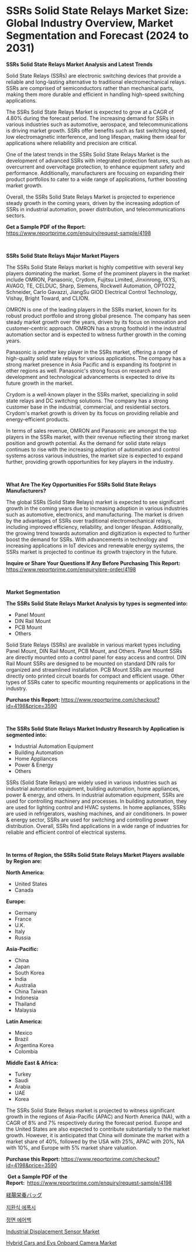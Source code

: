 <p><h1>SSRs Solid State Relays Market Size: Global Industry Overview, Market Segmentation and Forecast (2024 to 2031)</h1></p><p><strong>SSRs Solid State Relays Market Analysis and Latest Trends</strong></p>
<p><p>Solid State Relays (SSRs) are electronic switching devices that provide a reliable and long-lasting alternative to traditional electromechanical relays. SSRs are comprised of semiconductors rather than mechanical parts, making them more durable and efficient in handling high-speed switching applications.</p><p>The SSRs Solid State Relays Market is expected to grow at a CAGR of 4.80% during the forecast period. The increasing demand for SSRs in various industries such as automotive, aerospace, and telecommunications is driving market growth. SSRs offer benefits such as fast switching speed, low electromagnetic interference, and long lifespan, making them ideal for applications where reliability and precision are critical.</p><p>One of the latest trends in the SSRs Solid State Relays Market is the development of advanced SSRs with integrated protection features, such as overcurrent and overvoltage protection, to enhance equipment safety and performance. Additionally, manufacturers are focusing on expanding their product portfolios to cater to a wide range of applications, further boosting market growth.</p><p>Overall, the SSRs Solid State Relays Market is projected to experience steady growth in the coming years, driven by the increasing adoption of SSRs in industrial automation, power distribution, and telecommunications sectors.</p></p>
<p><strong>Get a Sample PDF of the Report:&nbsp;</strong> <a href="https://www.reportprime.com/enquiry/request-sample/4198">https://www.reportprime.com/enquiry/request-sample/4198</a></p>
<p>&nbsp;</p>
<p><strong>SSRs Solid State Relays Major Market Players</strong></p>
<p><p>The SSRs Solid State Relays market is highly competitive with several key players dominating the market. Some of the prominent players in the market include OMRON, Panasonic, Crydom, Fujitsu Limited, Jinxinrong, IXYS, AVAGO, TE, CELDUC, Sharp, Siemens, Rockwell Automation, OPTO22, Schneider, Carlo Gavazzi, JiangSu GlOD Electrical Control Technology, Vishay, Bright Toward, and CLION.</p><p>OMRON is one of the leading players in the SSRs market, known for its robust product portfolio and strong global presence. The company has seen steady market growth over the years, driven by its focus on innovation and customer-centric approach. OMRON has a strong foothold in the industrial automation sector and is expected to witness further growth in the coming years.</p><p>Panasonic is another key player in the SSRs market, offering a range of high-quality solid state relays for various applications. The company has a strong market presence in Asia Pacific and is expanding its footprint in other regions as well. Panasonic's strong focus on research and development and technological advancements is expected to drive its future growth in the market.</p><p>Crydom is a well-known player in the SSRs market, specializing in solid state relays and DC switching solutions. The company has a strong customer base in the industrial, commercial, and residential sectors. Crydom's market growth is driven by its focus on providing reliable and energy-efficient products.</p><p>In terms of sales revenue, OMRON and Panasonic are amongst the top players in the SSRs market, with their revenue reflecting their strong market position and growth potential. As the demand for solid state relays continues to rise with the increasing adoption of automation and control systems across various industries, the market size is expected to expand further, providing growth opportunities for key players in the industry.</p></p>
<p>&nbsp;</p>
<p><strong>What Are The Key Opportunities For SSRs Solid State Relays Manufacturers?</strong></p>
<p><p>The global SSRs (Solid State Relays) market is expected to see significant growth in the coming years due to increasing adoption in various industries such as automotive, electronics, and manufacturing. The market is driven by the advantages of SSRs over traditional electromechanical relays, including improved efficiency, reliability, and longer lifespan. Additionally, the growing trend towards automation and digitization is expected to further boost the demand for SSRs. With advancements in technology and increasing applications in IoT devices and renewable energy systems, the SSRs market is projected to continue its growth trajectory in the future.</p></p>
<p><strong>Inquire or Share Your Questions If Any Before Purchasing This Report:</strong> <a href="https://www.reportprime.com/enquiry/pre-order/4198">https://www.reportprime.com/enquiry/pre-order/4198</a></p>
<p>&nbsp;</p>
<p><strong>Market Segmentation</strong></p>
<p><strong>The SSRs Solid State Relays Market Analysis by types is segmented into:</strong></p>
<p><ul><li>Panel Mount</li><li>DIN Rail Mount</li><li>PCB Mount</li><li>Others</li></ul></p>
<p><p>Solid State Relays (SSRs) are available in various market types including Panel Mount, DIN Rail Mount, PCB Mount, and Others. Panel Mount SSRs are directly mounted onto a control panel for easy access and control. DIN Rail Mount SSRs are designed to be mounted on standard DIN rails for organized and streamlined installation. PCB Mount SSRs are mounted directly onto printed circuit boards for compact and efficient usage. Other types of SSRs cater to specific mounting requirements or applications in the industry.</p></p>
<p><strong>Purchase this Report:&nbsp;</strong><a href="https://www.reportprime.com/checkout?id=4198&price=3590">https://www.reportprime.com/checkout?id=4198&price=3590</a></p>
<p>&nbsp;</p>
<p><strong>The SSRs Solid State Relays Market Industry Research by Application is segmented into:</strong></p>
<p><ul><li>Industrial Automation Equipment</li><li>Building Automation</li><li>Home Appliances</li><li>Power & Energy</li><li>Others</li></ul></p>
<p><p>SSRs (Solid State Relays) are widely used in various industries such as industrial automation equipment, building automation, home appliances, power & energy, and others. In industrial automation equipment, SSRs are used for controlling machinery and processes. In building automation, they are used for lighting control and HVAC systems. In home appliances, SSRs are used in refrigerators, washing machines, and air conditioners. In power & energy sector, SSRs are used for switching and controlling power distribution. Overall, SSRs find applications in a wide range of industries for reliable and efficient control of electrical systems.</p></p>
<p>&nbsp;</p>
<p><strong>In terms of Region, the SSRs Solid State Relays Market Players available by Region are:</strong></p>
<p>
    <p> <strong> North America: </strong>
        <ul>
            <li>United States</li>
            <li>Canada</li>
        </ul>
        </p> 
    <p> <strong> Europe: </strong>
        <ul>
            <li>Germany</li>
            <li>France</li>
            <li>U.K.</li>
            <li>Italy</li>
            <li>Russia</li>
        </ul>
        </p> 
    <p> <strong> Asia-Pacific: </strong>
        <ul>
            <li>China</li>
            <li>Japan</li>
            <li>South Korea</li>
            <li>India</li>
            <li>Australia</li>
            <li>China Taiwan</li>
            <li>Indonesia</li>
            <li>Thailand</li>
            <li>Malaysia</li>
        </ul>
        </p> 
    <p> <strong> Latin America: </strong>
        <ul>
            <li>Mexico</li>
            <li>Brazil</li>
            <li>Argentina Korea</li>
            <li>Colombia</li>
        </ul>
        </p> 
    <p> <strong> Middle East & Africa: </strong>
        <ul>
            <li>Turkey</li>
            <li>Saudi</li>
            <li>Arabia</li>
            <li>UAE</li>
            <li>Korea</li>
        </ul>
    </p>
    </p>
<p><p>The SSRs Solid State Relays market is projected to witness significant growth in the regions of Asia-Pacific (APAC) and North America (NA), with a CAGR of 8% and 7% respectively during the forecast period. Europe and the United States are also expected to contribute substantially to the market growth. However, it is anticipated that China will dominate the market with a market share of 40%, followed by the USA with 25%, APAC with 20%, NA with 10%, and Europe with 5% market share valuation.</p></p>
<p><strong>Purchase this Report: </strong><a href="https://www.reportprime.com/checkout?id=4198&price=3590">https://www.reportprime.com/checkout?id=4198&price=3590</a></p>
<p>&nbsp;<strong>Get a Sample PDF of the Report:&nbsp;&nbsp;</strong><a href="https://www.reportprime.com/enquiry/request-sample/4198">https://www.reportprime.com/enquiry/request-sample/4198</a></p>
<p><strong></strong></p>
<p><p><a href="https://github.com/mathieurico66/Market-Research-Report-List-1/blob/main/385531815021.md">経腸栄養バッグ</a></p><p><a href="https://github.com/ZacharyScthmitt4465/Market-Research-Report-List-1/blob/main/978371213958.md">지환식 에폭시</a></p><p><a href="https://github.com/lkwggful07722/Market-Research-Report-List-1/blob/main/779991813957.md">정면 에어백</a></p><p><a href="https://github.com/irfadac/Market-Research-Report-List-2/blob/main/industrial-displacement-sensor-market.md">Industrial Displacement Sensor Market</a></p><p><a href="https://issuu.com/reportprime-2/docs/hybrid-cars-and-evs-onboard-camera-market-size-203">Hybrid Cars and Evs Onboard Camera Market</a></p></p>